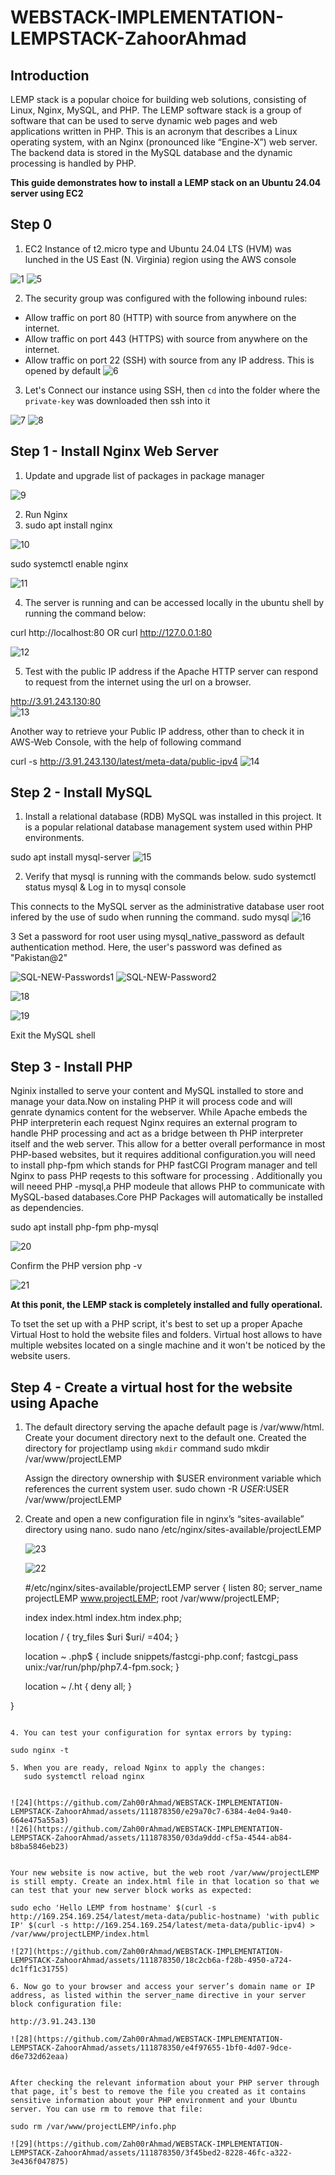 # WEBSTACK-IMPLEMENTATION-LEMPSTACK-ZahoorAhmad
## Introduction
LEMP stack is a popular choice for building web solutions, consisting of Linux, Nginx, MySQL, and PHP.
The LEMP software stack is a group of software that can be used to serve dynamic web pages and web applications written in PHP. This is an acronym that describes a Linux operating system, with an Nginx (pronounced like “Engine-X”) web server. The backend data is stored in the MySQL database and the dynamic processing is handled by PHP.

**This guide demonstrates how to install a LEMP stack on an Ubuntu 24.04 server using EC2**

## Step 0

1. EC2 Instance of t2.micro type and Ubuntu 24.04 LTS (HVM) was lunched in the US East (N. Virginia) region using the AWS console

![1](https://github.com/Zah00rAhmad/WEBSTACK-IMPLEMENTATION-LEMPSTACK-ZahoorAhmad/assets/111878350/3446ebbf-8b49-4f24-b1f4-35a0ffa26889)
![5](https://github.com/Zah00rAhmad/WEBSTACK-IMPLEMENTATION-LEMPSTACK-ZahoorAhmad/assets/111878350/98fc1e41-9c56-4cea-8210-0bbb63c4457a)

2. The security group was configured with the following inbound rules:

- Allow traffic on port 80 (HTTP) with source from anywhere on the internet.
- Allow traffic on port 443 (HTTPS) with source from anywhere on the internet.
- Allow traffic on port 22 (SSH) with source from any IP address. This is opened by default
  ![6](https://github.com/Zah00rAhmad/WEBSTACK-IMPLEMENTATION-LEMPSTACK-ZahoorAhmad/assets/111878350/618a4aad-475d-4eee-a2e3-d836c2edb658)

3. Let's Connect our instance using SSH, then `cd` into the folder where the `private-key` was downloaded then ssh into it
   
![7](https://github.com/Zah00rAhmad/WEBSTACK-IMPLEMENTATION-LEMPSTACK-ZahoorAhmad/assets/111878350/b8b59194-bc19-4f46-bee5-867fb99da5d0)
![8](https://github.com/Zah00rAhmad/WEBSTACK-IMPLEMENTATION-LEMPSTACK-ZahoorAhmad/assets/111878350/9a494f67-d121-45c1-8822-e20e38a7d3fe)


## Step 1 - Install Nginx Web Server
1. Update and upgrade list of packages in package manager

![9](https://github.com/Zah00rAhmad/WEBSTACK-IMPLEMENTATION-LEMPSTACK-ZahoorAhmad/assets/111878350/fef528e8-c489-409c-987f-b8c58ecc84b8)

2. Run Nginx
3. sudo apt install nginx
   
![10](https://github.com/Zah00rAhmad/WEBSTACK-IMPLEMENTATION-LEMPSTACK-ZahoorAhmad/assets/111878350/d7dbd60d-04a7-4555-afd8-b88d1128e520)

sudo systemctl enable nginx

![11](https://github.com/Zah00rAhmad/WEBSTACK-IMPLEMENTATION-LEMPSTACK-ZahoorAhmad/assets/111878350/b148c09e-56cf-4289-8b8d-68a184da831d)

4. The server is running and can be accessed locally in the ubuntu shell by running the command below:

curl http://localhost:80
OR
curl http://127.0.0.1:80

![12](https://github.com/Zah00rAhmad/WEBSTACK-IMPLEMENTATION-LEMPSTACK-ZahoorAhmad/assets/111878350/5540d485-430e-492f-9b6d-923a14b0dbba)


5. Test with the public IP address if the Apache HTTP server can respond to request from the internet using the url on a browser.
   
http://3.91.243.130:80  
![13](https://github.com/Zah00rAhmad/WEBSTACK-IMPLEMENTATION-LEMPSTACK-ZahoorAhmad/assets/111878350/a6af5278-c89f-40c9-92a7-1335f7b6ff80)


Another way to retrieve your Public IP address, other than to check it in AWS-Web
Console, with the help of following command

curl -s http://3.91.243.130/latest/meta-data/public-ipv4
![14](https://github.com/Zah00rAhmad/WEBSTACK-IMPLEMENTATION-LEMPSTACK-ZahoorAhmad/assets/111878350/10511538-a84a-4942-84aa-d6976f0ff6a4)


## Step 2 - Install MySQL
1. Install a relational database (RDB)
    MySQL was installed in this project. It is a popular relational database management system used within PHP environments.

sudo apt install mysql-server
![15](https://github.com/Zah00rAhmad/WEBSTACK-IMPLEMENTATION-LEMPSTACK-ZahoorAhmad/assets/111878350/b1b90d95-e21c-4541-a05e-12d42615f6cf)

2. Verify that mysql is running with the commands below.
   sudo systemctl status mysql
   &
   Log in to mysql console
 
 This connects to the MySQL server as the administrative database user root infered by the use of sudo when running the command.
   sudo mysql
![16](https://github.com/Zah00rAhmad/WEBSTACK-IMPLEMENTATION-LEMPSTACK-ZahoorAhmad/assets/111878350/e5d1feb5-d86d-4644-87fe-4f37f37d2f9b)

 3 Set a password for root user using mysql_native_password as default authentication method.
    Here, the user's password was defined as "Pakistan@2"

![SQL-NEW-Passwords1](https://github.com/Zah00rAhmad/WEBSTACK-IMPLEMENTATION-LEMPSTACK-ZahoorAhmad/assets/111878350/391ddc9b-fa72-485c-b71b-2c23c9286fae)
![SQL-NEW-Password2](https://github.com/Zah00rAhmad/WEBSTACK-IMPLEMENTATION-LEMPSTACK-ZahoorAhmad/assets/111878350/ac3a66c8-d905-4a7a-bcb5-a161474d8d0d)

![18](https://github.com/Zah00rAhmad/WEBSTACK-IMPLEMENTATION-LEMPSTACK-ZahoorAhmad/assets/111878350/334eff20-98bc-4802-bb40-b71253e289e5)

![19](https://github.com/Zah00rAhmad/WEBSTACK-IMPLEMENTATION-LEMPSTACK-ZahoorAhmad/assets/111878350/199dddb2-dd86-4674-b397-12e091c247a6)

   Exit the MySQL shell

## Step 3 - Install PHP

Nginix installed to serve your content and MySQL installed to store and manage your data.Now on instaling PHP it will process code and will genrate dynamics content for the webserver.
While Apache embeds the PHP interpreterin each request Nginx requires an external program to handle PHP processing and act as a bridge between th PHP interpreter itself and the web server.
This allow for a better overall performance in most PHP-based websites, but it requires additional configuration.you will need to install php-fpm which stands for PHP fastCGI Program manager and tell Nginx to pass PHP reqests to this software for processing . Additionally you will neeed PHP -mysql,a PHP modeule that allows PHP to communicate with MySQL-based databases.Core PHP Packages will automatically be installed as dependencies.

sudo apt install php-fpm php-mysql

![20](https://github.com/Zah00rAhmad/WEBSTACK-IMPLEMENTATION-LEMPSTACK-ZahoorAhmad/assets/111878350/ef751d93-f07a-4952-b314-d926d87f5e08)

Confirm the PHP version
php -v

![21](https://github.com/Zah00rAhmad/WEBSTACK-IMPLEMENTATION-LEMPSTACK-ZahoorAhmad/assets/111878350/8edfe249-8e72-4c61-ba77-d644b446345f)

**At this ponit, the LEMP stack is completely installed and fully operational.**

To tset the set up with a PHP script, it's best to set up a proper Apache Virtual Host to hold the website files and folders. Virtual host allows to have multiple websites located on a single machine and it won't be noticed by the website users.

## Step 4 - Create a virtual host for the website using Apache

1. The default directory serving the apache default page is /var/www/html. Create your document directory next to the default one.
   Created the directory for projectlamp using `mkdir` command
   sudo mkdir /var/www/projectLEMP
   
   Assign the directory ownership with $USER environment variable which references the current system user.
   sudo chown -R $USER:$USER /var/www/projectLEMP
   
3. Create and open a new configuration file in nginx’s “sites-available” directory using nano.
   sudo nano /etc/nginx/sites-available/projectLEMP

   ![23](https://github.com/Zah00rAhmad/WEBSTACK-IMPLEMENTATION-LEMPSTACK-ZahoorAhmad/assets/111878350/0c6098da-4c51-4908-815d-41b55618cc53)

   ![22](https://github.com/Zah00rAhmad/WEBSTACK-IMPLEMENTATION-LEMPSTACK-ZahoorAhmad/assets/111878350/d1f983cf-79b0-463a-9422-328814eecdec)
  

   #/etc/nginx/sites-available/projectLEMP
server {
    listen 80;
    server_name projectLEMP www.projectLEMP;
    root /var/www/projectLEMP;

    index index.html index.htm index.php;

    location / {
        try_files $uri $uri/ =404;
    }

    location ~ \.php$ {
        include snippets/fastcgi-php.conf;
        fastcgi_pass unix:/var/run/php/php7.4-fpm.sock;
     }

    location ~ /\.ht {
        deny all;
    }

}
```

4. You can test your configuration for syntax errors by typing:

sudo nginx -t

5. When you are ready, reload Nginx to apply the changes:
   sudo systemctl reload nginx


![24](https://github.com/Zah00rAhmad/WEBSTACK-IMPLEMENTATION-LEMPSTACK-ZahoorAhmad/assets/111878350/e29a70c7-6384-4e04-9a40-664e475a55a3)
![26](https://github.com/Zah00rAhmad/WEBSTACK-IMPLEMENTATION-LEMPSTACK-ZahoorAhmad/assets/111878350/03da9ddd-cf5a-4544-ab84-b8ba5846eb23)


Your new website is now active, but the web root /var/www/projectLEMP is still empty. Create an index.html file in that location so that we can test that your new server block works as expected:

sudo echo 'Hello LEMP from hostname' $(curl -s http://169.254.169.254/latest/meta-data/public-hostname) 'with public IP' $(curl -s http://169.254.169.254/latest/meta-data/public-ipv4) > /var/www/projectLEMP/index.html

![27](https://github.com/Zah00rAhmad/WEBSTACK-IMPLEMENTATION-LEMPSTACK-ZahoorAhmad/assets/111878350/18c2cb6a-f28b-4950-a724-dc1ff1c31755)

6. Now go to your browser and access your server’s domain name or IP address, as listed within the server_name directive in your server block configuration file:

http://3.91.243.130

![28](https://github.com/Zah00rAhmad/WEBSTACK-IMPLEMENTATION-LEMPSTACK-ZahoorAhmad/assets/111878350/e4f97655-1bf0-4d07-9dce-d6e732d62eaa)


After checking the relevant information about your PHP server through that page, it’s best to remove the file you created as it contains sensitive information about your PHP environment and your Ubuntu server. You can use rm to remove that file:

sudo rm /var/www/projectLEMP/info.php

![29](https://github.com/Zah00rAhmad/WEBSTACK-IMPLEMENTATION-LEMPSTACK-ZahoorAhmad/assets/111878350/3f45bed2-8228-46fc-a322-3e436f047875)






   

